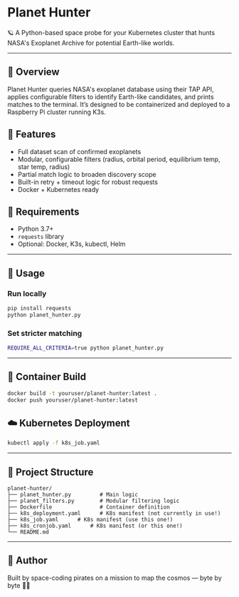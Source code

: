 # Planet Hunter

🪐 A Python-based space probe for your Kubernetes cluster that hunts NASA's Exoplanet Archive for potential Earth-like worlds.

---

## 🚀 Overview
Planet Hunter queries NASA's exoplanet database using their TAP API, applies configurable filters to identify Earth-like candidates, and prints matches to the terminal. It’s designed to be containerized and deployed to a Raspberry Pi cluster running K3s.

## 🧪 Features
- Full dataset scan of confirmed exoplanets
- Modular, configurable filters (radius, orbital period, equilibrium temp, star temp, radius)
- Partial match logic to broaden discovery scope
- Built-in retry + timeout logic for robust requests
- Docker + Kubernetes ready

## 🧰 Requirements
- Python 3.7+
- `requests` library
- Optional: Docker, K3s, kubectl, Helm

---

## 🔧 Usage
### Run locally
```bash
pip install requests
python planet_hunter.py
```

### Set stricter matching
```bash
REQUIRE_ALL_CRITERIA=true python planet_hunter.py
```

---

## 🐳 Container Build
```bash
docker build -t youruser/planet-hunter:latest .
docker push youruser/planet-hunter:latest
```

## ☁️ Kubernetes Deployment
```bash
kubectl apply -f k8s_job.yaml
```

---

## 📂 Project Structure
```
planet-hunter/
├── planet_hunter.py         # Main logic
├── planet_filters.py        # Modular filtering logic
├── Dockerfile               # Container definition
├── k8s_deployment.yaml      # K8s manifest (not currently in use!)
├── k8s_job.yaml      # K8s manifest (use this one!)
├── k8s_cronjob.yaml      # K8s manifest (or this one!)
└── README.md
```

---

## 🧙 Author
Built by space-coding pirates on a mission to map the cosmos — byte by byte 🌌💾
